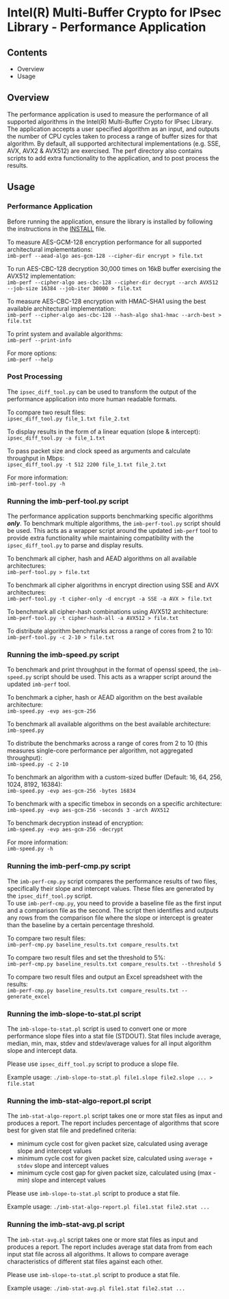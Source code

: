 # Intel(R) Multi-Buffer Crypto for IPsec Library - Performance Application

## Contents

- Overview
- Usage

## Overview
The performance application is used to measure the performance of all supported algorithms in the Intel(R) Multi-Buffer Crypto for IPsec Library.
The application accepts a user specified algorithm as an input, and outputs the number of CPU cycles taken to process a range of buffer sizes for that algorithm.
By default, all supported architectural implementations (e.g. SSE, AVX, AVX2 & AVX512) are exercised. 
The perf directory also contains scripts to add extra functionality to the application, and to post process the results.  

## Usage

### Performance Application
Before running the application, ensure the library is installed by following the instructions
in the [INSTALL](https://github.com/intel/intel-ipsec-mb/blob/main/INSTALL.md#installation) file.  

To measure AES-GCM-128 encryption performance for all supported architectural implementations:  
`imb-perf --aead-algo aes-gcm-128 --cipher-dir encrypt > file.txt`  

To run AES-CBC-128 decryption 30,000 times on 16kB buffer exercising the AVX512 implementation:  
`imb-perf --cipher-algo aes-cbc-128 --cipher-dir decrypt --arch AVX512 --job-size 16384 --job-iter 30000 > file.txt`  

To measure AES-CBC-128 encryption with HMAC-SHA1 using the best available architectural implementation:  
`imb-perf --cipher-algo aes-cbc-128 --hash-algo sha1-hmac --arch-best > file.txt`  

To print system and available algorithms:  
`imb-perf --print-info`  

For more options:  
`imb-perf --help`  

### Post Processing

The `ipsec_diff_tool.py` can be used to transform the output of the performance application into more human readable formats.  

To compare two result files:  
`ipsec_diff_tool.py file_1.txt file_2.txt`  

To display results in the form of a linear equation (slope & intercept):  
`ipsec_diff_tool.py -a file_1.txt`  

To pass packet size and clock speed as arguments and calculate throughput in Mbps:  
 `ipsec_diff_tool.py -t 512 2200 file_1.txt file_2.txt`  

For more information:  
`imb-perf-tool.py -h`  


### Running the imb-perf-tool.py script

The performance application supports benchmarking specific algorithms **_only_**. To benchmark multiple algorithms, the `imb-perf-tool.py` script should be used.
This acts as a wrapper script around the updated `imb-perf` tool to provide extra functionality while maintaining compatibility with the `ipsec_diff_tool.py` to parse and display results.

To benchmark all cipher, hash and AEAD algorithms on all available architectures:   
`imb-perf-tool.py > file.txt`  

To benchmark all cipher algorithms in encrypt direction using SSE and AVX architectures:  
`imb-perf-tool.py -t cipher-only -d encrypt -a SSE -a AVX > file.txt`  

To benchmark all cipher-hash combinations using AVX512 architecture:  
`imb-perf-tool.py -t cipher-hash-all -a AVX512 > file.txt`  

To distribute algorithm benchmarks across a range of cores from 2 to 10:  
`imb-perf-tool.py -c 2-10 > file.txt`  


### Running the imb-speed.py script

To benchmark and print throughput in the format of openssl speed, the `imb-speed.py` script should be used.
This acts as a wrapper script around the updated `imb-perf` tool.  

To benchmark a cipher, hash or AEAD algorithm on the best available architecture:  
`imb-speed.py -evp aes-gcm-256`  

To benchmark all available algorithms on the best available architecture:  
`imb-speed.py`  

To distribute the benchmarks across a range of cores from 2 to 10 (this measures single-core performance 
per algorithm, not aggregated throughput):  
`imb-speed.py -c 2-10`  

To benchmark an algorithm with a custom-sized buffer (Default: 16, 64, 256, 1024, 8192, 16384):  
`imb-speed.py -evp aes-gcm-256 -bytes 16834`  

To benchmark with a specific timebox in seconds on a specific architecture:  
`imb-speed.py -evp aes-gcm-256 -seconds 3 -arch AVX512`  

To benchmark decryption instead of encryption:  
`imb-speed.py -evp aes-gcm-256 -decrypt`  

For more information:  
`imb-speed.py -h`  


### Running the imb-perf-cmp.py script

The `imb-perf-cmp.py` script compares the performance results of two files, specifically their slope and intercept values. 
These files are generated by the `ipsec_diff_tool.py` script.  
To use `imb-perf-cmp.py`, you need to provide a baseline file as the first input and a comparison file as the second. 
The script then identifies and outputs any rows from the comparison file where the slope or intercept is greater than the baseline by a certain percentage threshold.

To compare two result files:  
`imb-perf-cmp.py baseline_results.txt compare_results.txt`  

To compare two result files and set the threshold to 5%:  
`imb-perf-cmp.py baseline_results.txt compare_results.txt --threshold 5`  

To compare two result files and output an Excel spreadsheet with the results:  
`imb-perf-cmp.py baseline_results.txt compare_results.txt --generate_excel`  

### Running the imb-slope-to-stat.pl script

The `imb-slope-to-stat.pl` script is used to convert one or more performance slope files into a stat file (STDOUT).
Stat files include average, median, min, max, stdev and stdev/average values for all input algorithm slope and intercept data.

Please use `ipsec_diff_tool.py` script to produce a slope file.

Example usage:
`./imb-slope-to-stat.pl file1.slope file2.slope ... > file.stat`

### Running the imb-stat-algo-report.pl script

The `imb-stat-algo-report.pl` script takes one or more stat files as input and produces a report.
The report includes percentage of algorithms that score best for given stat file and predefined criteria:
- minimum cycle cost for given packet size, calculated using average slope and intercept values
- minimum cycle cost for given packet size, calculated using `average + stdev` slope and intercept values
- minimum cycle cost gap for given packet size, calculated using (max - min)  slope and intercept values

Please use `imb-slope-to-stat.pl` script to produce a stat file.

Example usage:
`./imb-stat-algo-report.pl file1.stat file2.stat ...`

### Running the imb-stat-avg.pl script

The `imb-stat-avg.pl` script takes one or more stat files as input and produces a report.
The report includes average stat data from from each input stat file across all algorithms.
It allows to compare average characteristics of different stat files against each other.

Please use `imb-slope-to-stat.pl` script to produce a stat file.

Example usage:
`./imb-stat-avg.pl file1.stat file2.stat ...`
